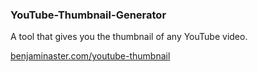
### YouTube-Thumbnail-Generator

A tool that gives you the thumbnail of any YouTube video.

[benjaminaster.com/youtube-thumbnail](https://benjaminaster.com/youtube-thumbnail)
